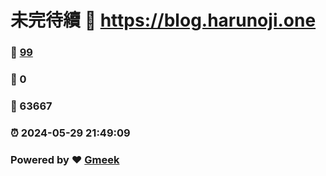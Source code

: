 # 未完待續 :link: https://blog.harunoji.one 
### :page_facing_up: [99](https://blog.harunoji.one/tag.html) 
### :speech_balloon: 0 
### :hibiscus: 63667 
### :alarm_clock: 2024-05-29 21:49:09 
### Powered by :heart: [Gmeek](https://github.com/Meekdai/Gmeek)
